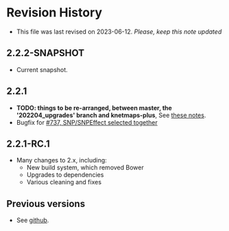# Revision History

* This file was last revised on 2023-06-12. *Please, keep this note updated*

## 2.2.2-SNAPSHOT
* Current snapshot.

## 2.2.1
* **TODO: things to be re-arranged, between master, the '202204_upgrades' branch and knetmaps-plus**, See [these notes](https://github.com/Rothamsted/knetmaps.js/issues/36#issuecomment-1441909066).
* Bugfix for [#737, SNP/SNPEffect selected together][10]

[10]: https://github.com/Rothamsted/knetminer/issues/737

## 2.2.1-RC.1
* Many changes to 2.x, including:
  * New build system, which removed Bower
  * Upgrades to dependencies
  * Various cleaning and fixes

## Previous versions
* See [github](https://github.com/Rothamsted/knetmaps.js/releases).
